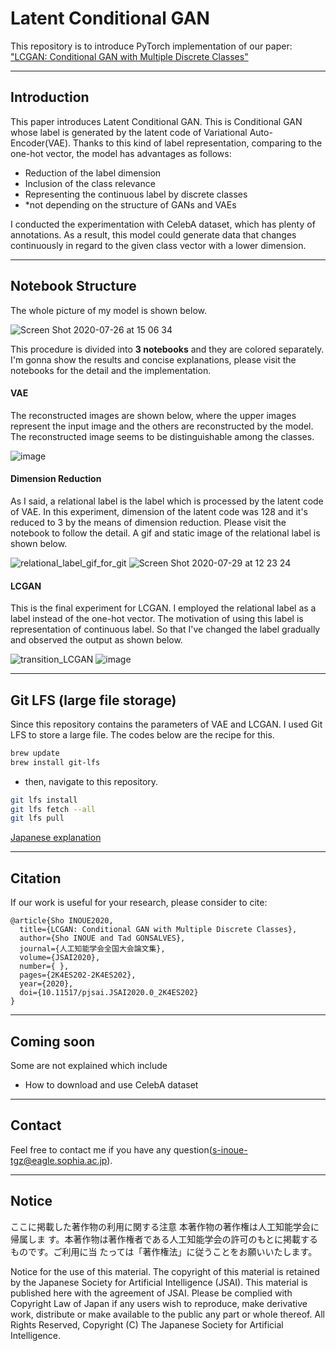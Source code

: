 # Latent Conditional GAN
This repository is to introduce PyTorch implementation of our paper: ["LCGAN: Conditional GAN with Multiple Discrete Classes"](https://www.jstage.jst.go.jp/article/pjsai/JSAI2020/0/JSAI2020_2K4ES202/_article/-char/ja/)

---
## Introduction

This paper introduces Latent Conditional GAN. This is Conditional GAN whose label is generated by the latent code of Variational Auto-Encoder(VAE). Thanks to this kind of label representation, comparing to the one-hot vector, the model has advantages as follows:
- Reduction of the label dimension
- Inclusion of the class relevance
- Representing the continuous label by discrete classes
- *not depending on the structure of GANs and VAEs

I conducted the experimentation with CelebA dataset, which has plenty of annotations. As a result, this model could generate data that changes continuously in regard to the given class vector with a lower dimension.

---
## Notebook Structure
The whole picture of my model is shown below.

![Screen Shot 2020-07-26 at 15 06 34](https://user-images.githubusercontent.com/28431328/88752746-a3672680-d195-11ea-833a-93803ce240fd.png)

This procedure is divided into **3 notebooks** and they are colored separately. I'm gonna show the results and concise explanations, please visit the notebooks for the detail and the implementation.

#### VAE
The reconstructed images are shown below, where the upper images represent the input image and the others are reconstructed by the model. The reconstructed image seems to be distinguishable among the classes.

![image](https://user-images.githubusercontent.com/28431328/88752826-c98cc680-d195-11ea-92a9-bf8280d2503b.png)

#### Dimension Reduction
As I said, a relational label is the label which is processed by the latent code of VAE. In this experiment, dimension of the latent code was 128 and it's reduced to 3 by the means of dimension reduction. Please visit the notebook to follow the detail. A gif and static image of the relational label is shown below.

![relational_label_gif_for_git](https://user-images.githubusercontent.com/28431328/88752687-83376780-d195-11ea-85d1-286b517335f3.gif)
![Screen Shot 2020-07-29 at 12 23 24](https://user-images.githubusercontent.com/28431328/88753084-59327500-d196-11ea-9eb6-4767779c1c60.png)

#### LCGAN
This is the final experiment for LCGAN. I employed the relational label as a label instead of the one-hot vector. The motivation of using this label is representation of continuous label. So that I've changed the label gradually and observed the output as shown below. 

![transition_LCGAN](https://user-images.githubusercontent.com/28431328/88752669-761a7880-d195-11ea-9765-0eaaa5fc0829.gif)
![image](https://user-images.githubusercontent.com/28431328/88753114-6a7b8180-d196-11ea-9599-dd4d76747161.png)


---
## Git LFS (large file storage)
Since this repository contains the parameters of VAE and LCGAN. I used Git LFS to store a large file. The codes below are the recipe for this.

```bash
brew update
brew install git-lfs
```
- then, navigate to this repository.
```bash
git lfs install
git lfs fetch --all
git lfs pull
```

[Japanese explanation](https://www.slideshare.net/hibiki443/git-git-lfs-60951449)

---
## Citation
If our work is useful for your research, please consider to cite:
```
@article{Sho INOUE2020,
  title={LCGAN: Conditional GAN with Multiple Discrete Classes},
  author={Sho INOUE and Tad GONSALVES},
  journal={人工知能学会全国大会論文集},
  volume={JSAI2020},
  number={ },
  pages={2K4ES202-2K4ES202},
  year={2020},
  doi={10.11517/pjsai.JSAI2020.0_2K4ES202}
}
```

---
## Coming soon
Some are not explained which include
- How to download and use CelebA dataset

---
## Contact
Feel free to contact me if you have any question(<s-inoue-tgz@eagle.sophia.ac.jp>).

---
## Notice
ここに掲載した著作物の利用に関する注意 本著作物の著作権は人工知能学会に帰属しま
す。本著作物は著作権者である人工知能学会の許可のもとに掲載するものです。ご利用に当
たっては「著作権法」に従うことをお願いいたします。 

Notice for the use of this material. The copyright of this material is retained by
the Japanese Society for Artificial Intelligence (JSAI). This material is published
here with the agreement of JSAI. Please be complied with Copyright Law of Japan
if any users wish to reproduce, make derivative work, distribute or make available
to the public any part or whole thereof.
All Rights Reserved, Copyright (C) The Japanese Society for Artificial Intelligence. 
